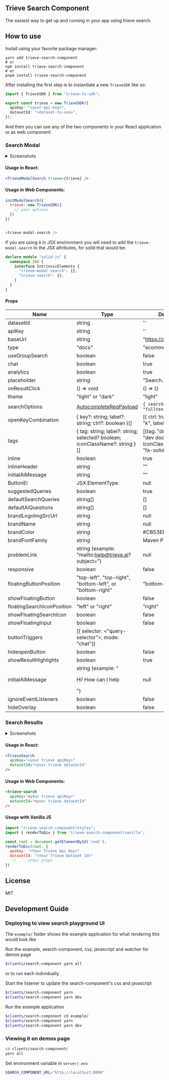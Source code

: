 ## Trieve Search Component

The easiest way to get up and running in your app using trieve search.

## How to use

Install using your favorite package manager:

```
yarn add trieve-search-component
# or
npm install trieve-search-component
# or
pnpm install trieve-search-component
```

After installing the first step is to instantiate a new `TrieveSDK` like so:

```ts
import { TrieveSDK } from "trieve-ts-sdk";

export const trieve = new TrieveSDK({
  apiKey: "<your-api-key>",
  datasetId: "<dataset-to-use>",
});
```

And then you can use any of the two components in your React application or as web component:

### Search Modal

<details>
<summary>Screenshots</summary>

![light closed](./github/modal-light-1.png)
![dark closed](./github/modal-dark-1.png)
![light open](./github/modal-light-2.png)

</details>

#### Usage in React:

```jsx
<TrieveModalSearch trieve={trieve} />
```

#### Usage in Web Components:

```js
initModalSearch({
  trieve: new TrieveSDK({
    // your options
  })
})


<trieve-modal-search />

```

If you are using it in JSX environment you will need to add the `trieve-modal-search` to the JSX attributes, for solid that would be:

```typescript
declare module "solid-js" {
  namespace JSX {
    interface IntrinsicElements {
      "trieve-modal-search": {};
      "trieve-search": {};
    }
  }
}
```

#### Props

| Name                       | Type                                                                                           | Default                                                               |
| -------------------------- | ---------------------------------------------------------------------------------------------- | --------------------------------------------------------------------- |
| datasetId                  | string                                                                                         | ''                                                                    |
| apiKey                     | string                                                                                         | ''                                                                    |
| baseUrl                    | string                                                                                         | "https://api.trieve.ai"                                               |
| type                       | "docs"                                                                                         | "ecommerce"                                                           |
| useGroupSearch             | boolean                                                                                        | false                                                                 |
| chat                       | boolean                                                                                        | true                                                                  |
| analytics                  | boolean                                                                                        | true                                                                  |
| placeholder                | string                                                                                         | "Search..."                                                           |
| onResultClick              | () => void                                                                                     | () => {}                                                              |
| theme                      | "light" or "dark"                                                                              | "light"                                                               |
| searchOptions              | [AutocompleteReqPayload](https://ts-sdk.trieve.ai/types/types_gen.AutocompleteReqPayload.html) | `{ search_type: "fulltext" }`                                         |
| openKeyCombination         | { key?: string; label?: string; ctrl?: boolean }[]                                             | [{ ctrl: true }, { key: "k", label: "K" }]                            |
| tags                       | { tag: string; label?: string; selected? boolean; iconClassName?: string }[]                   | [{tag: "docs", label: "dev docs", iconClassName: "fa-solid fa-info"}] |
| inline                     | boolean                                                                                        | true                                                                  |
| inlineHeader               | string                                                                                         | ""                                                                    |
| initialAiMessage           | string                                                                                         | ""                                                                    |
| ButtonEl                   | JSX.ElementType                                                                                | null                                                                  |
| suggestedQueries           | boolean                                                                                        | true                                                                  |
| defaultSearchQueries       | string[]                                                                                       | []                                                                    |
| defaultAiQuestions         | string[]                                                                                       | []                                                                    |
| brandLogoImgSrcUrl         | string                                                                                         | null                                                                  |
| brandName                  | string                                                                                         | null                                                                  |
| brandColor                 | string                                                                                         | #CB53EB                                                               |
| brandFontFamily            | string                                                                                         | Maven Pro                                                             |
| problemLink                | string (example: "mailto:help@trieve.ai?subject=")                                             | null                                                                  |
| responsive                 | boolean                                                                                        | false                                                                 |
| floatingButtonPosition     | "top-left", "top-right", "bottom-left", or "bottom-right"                                      | "bottom-right"                                                        |
| showFloatingButton         | boolean                                                                                        | false                                                                 |
| floatingSearchIconPosition | "left" or "right"                                                                              | "right"                                                               |
| showFloatingSearchIcon     | boolean                                                                                        | false                                                                 |
| showFloatingInput          | boolean                                                                                        | false                                                                 |
| buttonTriggers             | [{ selector: <"query-selector">, mode: "chat"}]                                                |                                                                       |
| hideopenButton             | boolean                                                                                        | false                                                                 |
| showResultHighlights       | boolean                                                                                        | true                                                                  |
| initialAiMessage           | string (example: "<p>Hi! How can I help</p>")                                                  | null                                                                  |
| ignoreEventListeners       | boolean                                                                                        | false                                                                 |
| hideOverlay                | boolean                                                                                        | false                                                                 |

### Search Results

<details>
<summary>Screenshots</summary>

![light](./github/search-light.png)
![dark](./github/search-dark.png)

</details>

#### Usage in React:

```jsx
<TrieveSearch
  apiKey="<your trieve apiKey>"
  datasetId="<your trieve datasetId"
/>
```

#### Usage in Web Components:

```html
<trieve-search
  apiKey="<your trieve apiKey>"
  datasetId="<your trieve datasetId"
/>
```

#### Usage with Vanilla JS

```javascript
import "trieve-search-component/styles";
import { renderToDiv } from 'trieve-search-component/vanilla';

const root = document.getElementById('root');
renderToDiv(root, {
  apiKey: "<Your Trieve Api Key>"
  datasetId: "<Your Trieve Dataset Id>"
   // ... other props
})
```

## License

MIT

## Development Guide

### Deploying to view search playground UI

The `example/` folder shows the example application for what rendering this would look like

Run the example, search-component, css, javascript and watcher for demos page

```sh
$clients/search-component yarn all
```

or to run each individually

Start the listener to update the search-component's css and javascript

```sh
$clients/search-component yarn
$clients/search-component yarn dev
```

Run the example application

```sh
$clients/search-component cd example/
$clients/search-component yarn
$clients/search-component yarn dev
```

### Viewing it on demos page

```sh
cd clients/search-component/
yarn all
```

Set environment variable in `server/.env`

```sh
SEARCH_COMPONENT_URL="http://localhost:8000"
```

